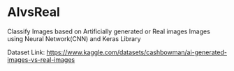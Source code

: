 # AIvsReal
Classify Images based on Artificially generated or Real images Images using Neural Network(CNN) and Keras Library

Dataset Link:
https://www.kaggle.com/datasets/cashbowman/ai-generated-images-vs-real-images
